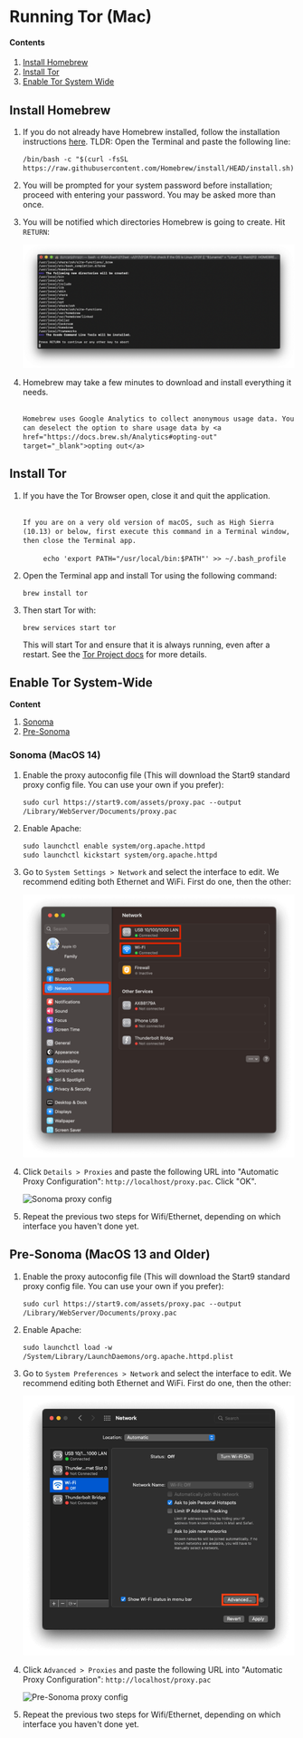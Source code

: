# Running Tor (Mac)

#### Contents

1. [Install Homebrew](#install-homebrew)
1. [Install Tor](#install-tor)
1. [Enable Tor System Wide](#enable-tor-system-wide)

## Install Homebrew

1.  If you do not already have Homebrew installed, follow the installation instructions <a href="https://brew.sh/" target="_blank">here</a>. TLDR: Open the Terminal and paste the following line:

        /bin/bash -c "$(curl -fsSL https://raw.githubusercontent.com/Homebrew/install/HEAD/install.sh)"

1.  You will be prompted for your system password before installation; proceed with entering your password. You may be asked more than once.

1.  You will be notified which directories Homebrew is going to create. Hit `RETURN`:

    ![Setup](./assets/tor-homebrew-install.png)

1.  Homebrew may take a few minutes to download and install everything it needs.

    ```admonish warning

    Homebrew uses Google Analytics to collect anonymous usage data. You can deselect the option to share usage data by <a href="https://docs.brew.sh/Analytics#opting-out" target="_blank">opting out</a>
    ```

## Install Tor

1.  If you have the Tor Browser open, close it and quit the application.

    ```admonish note

    If you are on a very old version of macOS, such as High Sierra (10.13) or below, first execute this command in a Terminal window, then close the Terminal app.

         echo 'export PATH="/usr/local/bin:$PATH"' >> ~/.bash_profile
    ```

1.  Open the Terminal app and install Tor using the following command:

        brew install tor

1.  Then start Tor with:

        brew services start tor

    This will start Tor and ensure that it is always running, even after a restart. See the <a href="https://2019.www.torproject.org/docs/tor-doc-osx.html.en" target="_blank">Tor Project docs</a> for more details.

## Enable Tor System-Wide

**Content**

1. [Sonoma](#sonoma-macos-14)
1. [Pre-Sonoma](#pre-sonoma)

### Sonoma (MacOS 14)

1.  Enable the proxy autoconfig file (This will download the Start9 standard proxy config file. You can use your own if you prefer):

        sudo curl https://start9.com/assets/proxy.pac --output /Library/WebServer/Documents/proxy.pac

1.  Enable Apache:

        sudo launchctl enable system/org.apache.httpd
        sudo launchctl kickstart system/org.apache.httpd

1.  Go to `System Settings > Network` and select the interface to edit. We recommend editing both Ethernet and WiFi. First do one, then the other:

    <!-- @TODO -->

    ![Sonoma Network](./assets/tor-sonoma-network.png)

1.  Click `Details > Proxies` and paste the following URL into "Automatic Proxy Configuration": `http://localhost/proxy.pac`. Click "OK".

    <!-- @TODO -->

    ![Sonoma proxy config](./assets/tor-sonoma-interface-config.png)

1.  Repeat the previous two steps for Wifi/Ethernet, depending on which interface you haven't done yet.

## Pre-Sonoma (MacOS 13 and Older)

1.  Enable the proxy autoconfig file (This will download the Start9 standard proxy config file. You can use your own if you prefer):

        sudo curl https://start9.com/assets/proxy.pac --output /Library/WebServer/Documents/proxy.pac

1.  Enable Apache:

        sudo launchctl load -w /System/Library/LaunchDaemons/org.apache.httpd.plist

1.  Go to `System Preferences > Network` and select the interface to edit. We recommend editing both Ethernet and WiFi. First do one, then the other:

    <!-- @TODO -->

    ![Pre-Sonoma Network](./assets/tor-pre-sonoma-network.png)

1.  Click `Advanced > Proxies` and paste the following URL into "Automatic Proxy Configuration": `http://localhost/proxy.pac`

    <!-- @TODO -->

    ![Pre-Sonoma proxy config](./assets/tor-pre-sonoma-interface-config.png)

1.  Repeat the previous two steps for Wifi/Ethernet, depending on which interface you haven't done yet.
